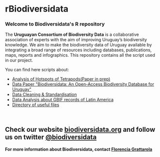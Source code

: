 # rBiodiversidata

### Welcome to Biodiversidata's R repository

The **Uruguayan Consortium of Biodiversity Data** is a collaborative association of experts with the aim of improving Uruguay’s biodiversity knowledge.
We aim to  make the biodiversity data of Uruguay available by integrating a broad range of resources including databases, publications, maps, reports and infographics. This repository contains all the script used in our project.

You can find here scripts about:
  - [Analysis of Hotspots of Tetrapods(Paper in prep)](/Hotspots%20Tetrapods)
  - [Data Paper "Biodiversidata: An Open-Access Biodiversity Database for Uruguay"](/Data%20Paper%20Scripts)
  - [Data Cleaning & Standardisation](/Useful%20Scripts)
  - [Data Analysis about GBIF records of Latin America](/GBIF%20Latin%20America)
  - [Directory of useful files](/Useful%20files)


<br>

## Check our website [biodiversidata.org](https://biodiversidata.org/) and follow us on twitter [@biodiversidata](https://twitter.com/biodiversidata)  

#### For more information about Biodiversidata, contact [Florencia Grattarola](mailto:flograttarola@gmail.com)  
